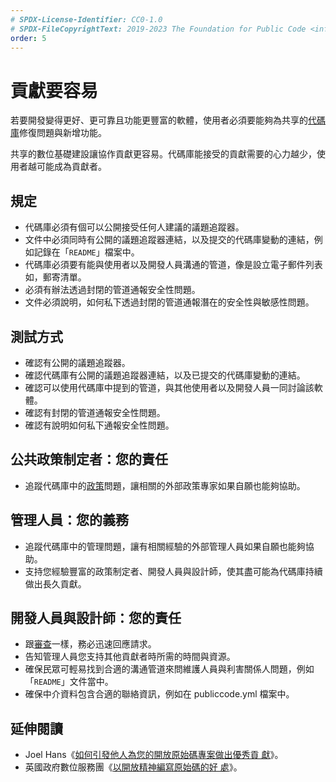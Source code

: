 ```yaml
---
# SPDX-License-Identifier: CC0-1.0
# SPDX-FileCopyrightText: 2019-2023 The Foundation for Public Code <info@publiccode.net>, https://standard.publiccode.net/AUTHORS
order: 5
---
```

# 貢獻要容易

若要開發變得更好、更可靠且功能更豐富的軟體，使用者必須要能夠為共享的[代碼庫](../glossary.md#codebase)修復問題與新增功能。

共享的數位基礎建設讓協作貢獻更容易。代碼庫能接受的貢獻需要的心力越少，使用者越可能成為貢獻者。

## 規定

* 代碼庫必須有個可以公開接受任何人建議的議題追蹤器。
* 文件中必須同時有公開的議題追蹤器連結，以及提交的代碼庫變動的連結，例如記錄在「`README`」檔案中。
* 代碼庫必須要有能與使用者以及開發人員溝通的管道，像是設立電子郵件列表如，郵寄清單。
* 必須有辦法透過封閉的管道通報安全性問題。
* 文件必須說明，如何私下透過封閉的管道通報潛在的安全性與敏感性問題。

## 測試方式

* 確認有公開的議題追蹤器。
* 確認代碼庫有公開的議題追蹤器連結，以及已提交的代碼庫變動的連結。
* 確認可以使用代碼庫中提到的管道，與其他使用者以及開發人員一同討論該軟體。
* 確認有封閉的管道通報安全性問題。
* 確認有說明如何私下通報安全性問題。

## 公共政策制定者：您的責任

* 追蹤代碼庫中的[政策](../glossary.md#policy)問題，讓相關的外部政策專家如果自願也能夠協助。

## 管理人員：您的義務

* 追蹤代碼庫中的管理問題，讓有相關經驗的外部管理人員如果自願也能夠協助。
* 支持您經驗豐富的政策制定者、開發人員與設計師，使其盡可能為代碼庫持續做出長久貢獻。

## 開發人員與設計師：您的責任

* 跟[審查](require-review-of-contributions.md)一樣，務必迅速回應請求。
* 告知管理人員您支持其他貢獻者時所需的時間與資源。
* 確保民眾可輕易找到合適的溝通管道來問維護人員與利害關係人問題，例如「`README`」文件當中。
* 確保中介資料包含合適的聯絡資訊，例如在 publiccode.yml 檔案中。

## 延伸閱讀

* Joel Hans《[如何引發他人為您的開放原始碼專案做出優秀貢
獻](https://dev.to/joelhans/how-to-inspire-exceptional-contributions-to-your-open-source-project-1ebf)》。
* 英國政府數位服務團《[以開放精神編寫原始碼的好
處](https://gds.blog.gov.uk/2017/09/04/the-benefits-of-coding-in-the-open/)》。
